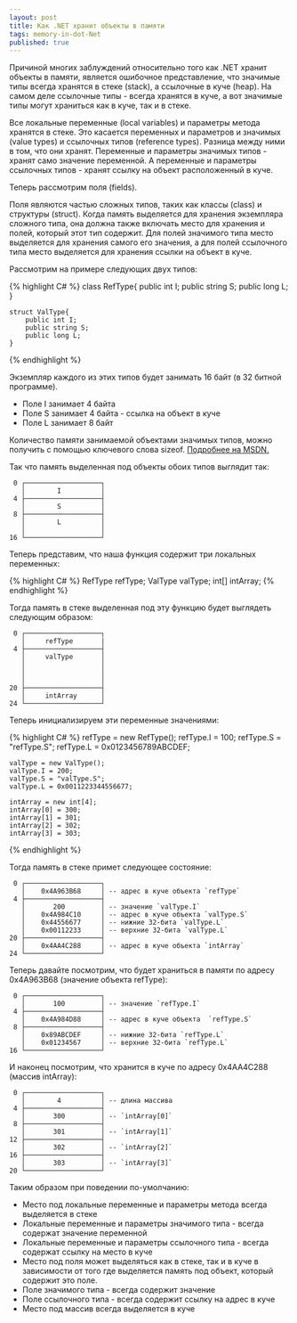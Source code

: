 ```yaml
---
layout: post
title: Как .NET хранит объекты в памяти
tags: memory-in-dot-Net
published: true
---
```


Причиной многих заблуждений относительно того как .NET хранит объекты в памяти, является ошибочное представление, что значимые типы всегда хранятся в стеке (stack), а ссылочные в куче (heap). На самом деле ссылочные типы - всегда хранятся в куче, а вот значимые типы могут храниться как в куче, так и в стеке.

Все локальные переменные (local variables) и параметры метода хранятся в стеке. Это касается переменных и параметров и значимых (value types) и ссылочных типов (reference types). Разница между ними в том, что они хранят. Переменные и параметры значимых типов - хранят само значение переменной. А переменные и параметры ссылочных типов - хранят ссылку на объект расположенный в куче.

Теперь рассмотрим поля (fields).

Поля являются частью сложных типов, таких как классы (class) и  структуры (struct).
Когда память выделяется для хранения экземпляра сложного типа, она должна также включать место для хранения и полей, который этот тип содержит. Для полей значимого типа место выделяется для хранения самого его значения, а для полей ссылочного типа место выделяется для хранения ссылки на объект в куче.

<!--excerpt-->

Рассмотрим на примере следующих двух типов:

{% highlight C# %}
    class RefType{
	    public int I;
	    public string S;
    	public long L;
    }
    
    struct ValType{
	    public int I;
	    public string S;
	    public long L;
    }
{% endhighlight %}

Экземпляр каждого из этих типов будет занимать 16 байт (в 32 битной программе).

- Поле I занимает 4 байта
- Поле S занимает 4 байта - ссылка на объект в куче
- Поле L занимает 8 байт

Количество памяти занимаемой объектами значимых типов, можно получить с помощью ключевого слова sizeof. [Подробнее на MSDN.](https://msdn.microsoft.com/ru-ru/library/eahchzkf.aspx)

Так что память выделенная под объекты обоих типов выглядит так:
	
	 0 ┌───────────────────┐
	   │        I          │
	 4 ├───────────────────┤
	   │        S          │
	 8 ├───────────────────┤
	   │        L          │
	   │                   │
	16 └───────────────────┘

Теперь представим, что наша функция содержит три локальных переменных:

{% highlight C# %}
	RefType refType;
	ValType valType;
	int[]   intArray;
{% endhighlight %}

Тогда память в стеке выделенная под эту функцию будет выглядеть следующим образом:

	 0 ┌───────────────────┐
	   │	 refType       |
	 4 ├───────────────────┤
	   │     valType       │
	   │                   │
	   │                   │
	   │                   │
	20 ├───────────────────┤
	   │	 intArray      │
	24 └───────────────────┘

Теперь инициализируем эти переменные значениями:

{% highlight C# %}
	refType = new RefType();
	refType.I = 100;
	refType.S = "refType.S";
	refType.L = 0x0123456789ABCDEF;
	
	valType = new ValType();
	valType.I = 200;
	valType.S = "valType.S";
	valType.L = 0x0011223344556677;
	
	intArray = new int[4];
	intArray[0] = 300;
	intArray[1] = 301;
	intArray[2] = 302;
	intArray[3] = 303;
{% endhighlight %}

Тогда память в стеке примет следующее состояние:

	 0 ┌───────────────────┐
	   │    0x4A963B68     │ -- адрес в куче объекта `refType`
	 4 ├───────────────────┤
	   │       200         │ -- значение `valType.I`
	   │    0x4A984C10     │ -- адрес в куче объекта `valType.S`
	   │    0x44556677     │ -- нижние 32-бита `valType.L`
	   │    0x00112233     │ -- верхние 32-бита `valType.L`
	20 ├───────────────────┤
	   │    0x4AA4C288     │ -- адрес в куче объекта `intArray`
	24 └───────────────────┘
 
Теперь давайте посмотрим, что будет храниться в памяти по адресу 0x4A963B68 (значение объекта refType):

	 0 ┌───────────────────┐
	   │       100         │ -- значение `refType.I`
	 4 ├───────────────────┤
	   │    0x4A984D88     │ -- адрес в куче объекта  `refType.S`
	 8 ├───────────────────┤
	   │    0x89ABCDEF     │ -- нижние 32-бита `refType.L`
	   │    0x01234567     │ -- верхние 32-бита `refType.L`
	16 └───────────────────┘

 И наконец посмотрим, что хранится в куче по адресу 0x4AA4C288 (массив intArray):

	 0 ┌───────────────────┐
	   │        4          │ -- длина массива
	 4 ├───────────────────┤
	   │       300         │ -- `intArray[0]`
	 8 ├───────────────────┤
	   │       301         │ -- `intArray[1]`
	12 ├───────────────────┤
	   │       302         │ -- `intArray[2]`
	16 ├───────────────────┤
	   │       303         │ -- `intArray[3]`
	20 └───────────────────┘

Таким образом при поведении по-умолчанию:

 - Место под локальные переменные и параметры метода всегда выделяется в стеке
 - Локальные переменные и параметры значимого типа - всегда содержат значение переменной
 - Локальные переменные и параметры ссылочного типа - всегда содержат ссылку на место в куче
 - Место под поля может выделяться как в стеке, так и в куче в зависимости от того где выделяется память под объект, который содержит это поле.
 - Поле значимого типа - всегда содержит значение
 - Поле ссылочного типа - всегда содержит ссылку на адрес в куче
 - Место под массив всегда выделяется в куче